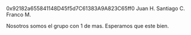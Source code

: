 0x92182a655841148D45f5d7C61383A9A823C65ff0
Juan H. Santiago C. Franco M.

Nosotros somos el grupo con 1 de mas. Esperamos que este bien.
